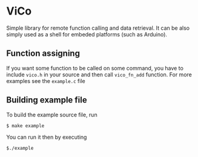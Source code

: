 ViCo
====

Simple library for remote function calling and data retrieval. It can be also
simply used as a shell for embeded platforms (such as Arduino).


Function assigning
------------------

If you want some function to be called on some command, you have to include
`vico.h` in your source and then call `vico_fn_add` function. For more
examples see the `example.c` file


Building example file
---------------------

To build the example source file, run

	$ make example

You can run it then by executing

	$./example

